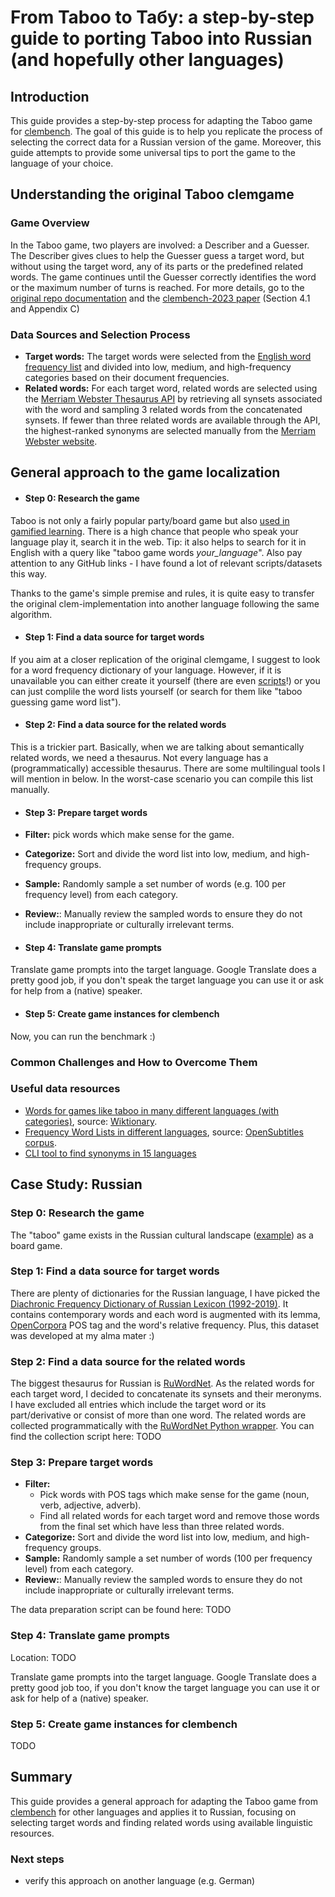# From Taboo to Табу: a step-by-step guide to porting Taboo into Russian (and hopefully other languages)

## Introduction
This guide provides a step-by-step process for adapting the Taboo game for [clembench](https://github.com/clp-research/clembench).
The goal of this guide is to help you replicate the process of selecting the correct data for a Russian version
of the game. Moreover, this guide attempts to provide some universal tips to port the game to the language of your choice.

## Understanding the original Taboo clemgame

### Game Overview
In the Taboo game, two players are involved: a Describer and a Guesser. 
The Describer gives clues to help the Guesser guess a target word,
but without using the target word, any of its parts or the predefined related words.
The game continues until the Guesser correctly identifies the word or the maximum number of turns is reached.
For more details, go to the [original repo documentation](https://github.com/clp-research/clembench/blob/main/docs/taboo.md) and 
the [clembench-2023 paper](https://aclanthology.org/2023.emnlp-main.689.pdf) (Section 4.1 and Appendix C)

### Data Sources and Selection Process
- **Target words:** The target words were selected from the [English word frequency list](https://www.kaggle.com/datasets/rtatman/english-word-frequency) and
divided into low, medium, and high-frequency categories based on their document frequencies.
- **Related words:** For each target word, related words are selected using the [Merriam Webster Thesaurus API](https://dictionaryapi.com/) by retrieving all synsets associated with the word
and sampling 3 related words from the concatenated synsets. If fewer than three related words are available through the API, the highest-ranked synonyms are selected manually from the [Merriam Webster website](https://www.merriam-webster.com/thesaurus).

## General approach to the game localization

- #### Step 0: Research the game
Taboo is not only a fairly popular party/board game but also [used in gamified learning](https://www.scienceforeveryone.me/post/vocabulary-review-ideas-teaching-with-taboo). 
There is a high chance that people who speak your language play it, search it in the web.
Tip: it also helps to search for it in English with a query like "taboo game words *your_language*". Also pay attention to any GitHub links - I have found a lot of relevant scripts/datasets this way.

Thanks to the game's simple premise and rules, it is quite easy to transfer the original clem-implementation into another language following the same algorithm.


- #### Step 1: Find a data source for target words
If you aim at a closer replication of the original clemgame, I suggest to look for a word frequency dictionary of your language. 
However, if it is unavailable you can either create it yourself (there are even [scripts](https://github.com/hermitdave/FrequencyWords/)!) 
or you can just complile the word lists yourself (or search for them like "taboo guessing game word list").

- #### Step 2: Find a data source for the related words
This is a trickier part. Basically, when we are talking about semantically related words, we need a thesaurus. Not every language 
has a (programmatically) accessible thesaurus. There are some multilingual tools I will mention in below.
In the worst-case scenario you can compile this list manually. 

- #### Step 3: Prepare target words
- **Filter:** pick words which make sense for the game.
- **Categorize:** Sort and divide the word list into low, medium, and high-frequency groups.
- **Sample:** Randomly sample a set number of words (e.g. 100 per frequency level) from each category.
- **Review:**: Manually review the sampled words to ensure they do not include inappropriate or culturally irrelevant terms.

- #### Step 4: Translate game prompts
Translate game prompts into the target language. 
Google Translate does a pretty good job, if you don't speak the target language you can use it or ask for help from a (native) speaker.

- #### Step 5: Create game instances for clembench

Now, you can run the benchmark :)

### Common Challenges and How to Overcome Them


### Useful data resources
- [Words for games like taboo in many different languages (with categories)](https://github.com/peterolson/multilingualWords), source: [Wiktionary](https://www.wiktionary.org/).
- [Frequency Word Lists in different languages](https://invokeit.wordpress.com/frequency-word-lists/), source: [OpenSubtitles corpus](opensubtitles.org).
- [CLI tool to find synonyms in 15 languages](https://github.com/smallwat3r/synonym)

## Case Study: Russian

### Step 0: Research the game
The "taboo" game exists in the Russian cultural landscape ([example](https://www.mosigra.ru/taboo/rules/?ysclid=m0jql7ud6m857046063)) as a board game. 

### Step 1: Find a data source for target words
There are plenty of dictionaries for the Russian language, I have picked the [Diachronic Frequency Dictionary of Russian Lexicon (1992-2019)](https://kpfu.ru/philology-culture/struktura-instituta/nauchno-obrazovatelnye-centry-noc/noc-po-lingvistike-im-ia-boduena-de-kurtene/nil-39kvantitativnaya-lingvistika39/diahronicheskij-slovar.html). 
It contains contemporary words and each word is augmented with its lemma, [OpenCorpora](https://opencorpora.org/) POS tag and the word's relative frequency. 
Plus, this dataset was developed at my alma mater :)

### Step 2: Find a data source for the related words
The biggest thesaurus for Russian is [RuWordNet](https://www.ruwordnet.ru/ru). 
As the related words for each target word, I decided to concatenate its synsets and their meronyms. I have excluded all entries 
which include the target word or its part/derivative or consist of more than one word. The related words are collected programmatically 
with the [RuWordNet Python wrapper]((https://github.com/avidale/python-ruwordnet)). You can find the collection script here: TODO

### Step 3: Prepare target words
- **Filter:**
  - Pick words with POS tags which make sense for the game (noun, verb, adjective, adverb).
  - Find all related words for each target word and remove those words from the final set which have less than three related words.
- **Categorize:** Sort and divide the word list into low, medium, and high-frequency groups.
- **Sample:** Randomly sample a set number of words (100 per frequency level) from each category.
- **Review:**: Manually review the sampled words to ensure they do not include inappropriate or culturally irrelevant terms.

The data preparation script can be found here: TODO

### Step 4: Translate game prompts

Location: TODO

Translate game prompts into the target language. 
Google Translate does a pretty good job too, if you don't know the target language you can use it or ask for help of a (native) speaker.

### Step 5: Create game instances for clembench

TODO

## Summary
This guide provides a general approach for adapting the Taboo game from [clembench](https://github.com/clp-research/clembench) for other languages 
and applies it to Russian, focusing on selecting target words and finding related words using available linguistic resources.

### Next steps
- verify this approach on another language (e.g. German)


